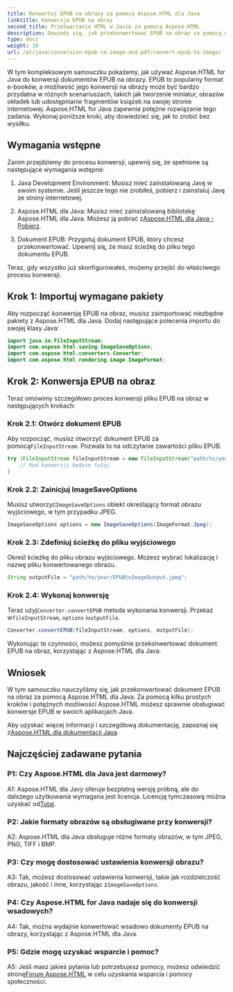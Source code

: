 ```yaml
---
title: Konwertuj EPUB na obrazy za pomocą Aspose.HTML dla Java
linktitle: Konwersja EPUB na obraz
second_title: Przetwarzanie HTML w Javie za pomocą Aspose.HTML
description: Dowiedz się, jak przekonwertować EPUB na obraz za pomocą Aspose.HTML dla Java. Prosty przewodnik krok po kroku dla wydajnych konwersji.
type: docs
weight: 10
url: /pl/java/conversion-epub-to-image-and-pdf/convert-epub-to-image/
---
```

W tym kompleksowym samouczku pokażemy, jak używać Aspose.HTML for Java do konwersji dokumentów EPUB na obrazy. EPUB to popularny format e-booków, a możliwość jego konwersji na obrazy może być bardzo przydatna w różnych scenariuszach, takich jak tworzenie miniatur, obrazów okładek lub udostępnianie fragmentów książek na swojej stronie internetowej. Aspose.HTML for Java zapewnia potężne rozwiązanie tego zadania. Wykonaj poniższe kroki, aby dowiedzieć się, jak to zrobić bez wysiłku.

## Wymagania wstępne

Zanim przejdziemy do procesu konwersji, upewnij się, że spełnione są następujące wymagania wstępne:

1. Java Development Environment: Musisz mieć zainstalowaną Javę w swoim systemie. Jeśli jeszcze tego nie zrobiłeś, pobierz i zainstaluj Javę ze strony internetowej.

2.  Aspose.HTML dla Java: Musisz mieć zainstalowaną bibliotekę Aspose.HTML dla Java. Możesz ją pobrać z[Aspose.HTML dla Java - Pobierz](https://releases.aspose.com/html/java/).

3. Dokument EPUB: Przygotuj dokument EPUB, który chcesz przekonwertować. Upewnij się, że masz ścieżkę do pliku tego dokumentu EPUB.

Teraz, gdy wszystko już skonfigurowałeś, możemy przejść do właściwego procesu konwersji.

## Krok 1: Importuj wymagane pakiety

Aby rozpocząć konwersję EPUB na obraz, musisz zaimportować niezbędne pakiety z Aspose.HTML dla Java. Dodaj następujące polecenia importu do swojej klasy Java:

```java
import java.io.FileInputStream;
import com.aspose.html.saving.ImageSaveOptions;
import com.aspose.html.converters.Converter;
import com.aspose.html.rendering.image.ImageFormat;
```

## Krok 2: Konwersja EPUB na obraz

Teraz omówimy szczegółowo proces konwersji pliku EPUB na obraz w następujących krokach:

### Krok 2.1: Otwórz dokument EPUB

 Aby rozpocząć, musisz otworzyć dokument EPUB za pomocą`FileInputStream`. Pozwala to na odczytanie zawartości pliku EPUB.

```java
try (FileInputStream fileInputStream = new FileInputStream("path/to/your/input.epub")) {
    // Kod konwersji będzie tutaj
}
```

### Krok 2.2: Zainicjuj ImageSaveOptions

 Musisz utworzyć`ImageSaveOptions` obiekt określający format obrazu wyjściowego, w tym przypadku JPEG.

```java
ImageSaveOptions options = new ImageSaveOptions(ImageFormat.Jpeg);
```

### Krok 2.3: Zdefiniuj ścieżkę do pliku wyjściowego

Określ ścieżkę do pliku obrazu wyjściowego. Możesz wybrać lokalizację i nazwę pliku konwertowanego obrazu.

```java
String outputFile = "path/to/your/EPUBtoImageOutput.jpeg";
```

### Krok 2.4: Wykonaj konwersję

 Teraz użyj`Converter.convertEPUB` metoda wykonania konwersji. Przekaż w`fileInputStream`, `options` i`outputFile`.

```java
Converter.convertEPUB(fileInputStream, options, outputFile);
```

Wykonując te czynności, możesz pomyślnie przekonwertować dokument EPUB na obraz, korzystając z Aspose.HTML dla Java.

## Wniosek

W tym samouczku nauczyliśmy się, jak przekonwertować dokument EPUB na obraz za pomocą Aspose.HTML dla Java. Za pomocą kilku prostych kroków i potężnych możliwości Aspose.HTML możesz sprawnie obsługiwać konwersje EPUB w swoich aplikacjach Java.

 Aby uzyskać więcej informacji i szczegółową dokumentację, zapoznaj się z[Aspose.HTML dla dokumentacji Java](https://reference.aspose.com/html/java/).

## Najczęściej zadawane pytania

### P1: Czy Aspose.HTML dla Java jest darmowy?

 A1: Aspose.HTML dla Javy oferuje bezpłatną wersję próbną, ale do dalszego użytkowania wymagana jest licencja. Licencję tymczasową można uzyskać od[Tutaj](https://purchase.aspose.com/temporary-license/).

### P2: Jakie formaty obrazów są obsługiwane przy konwersji?

A2: Aspose.HTML dla Java obsługuje różne formaty obrazów, w tym JPEG, PNG, TIFF i BMP.

### P3: Czy mogę dostosować ustawienia konwersji obrazu?

 A3: Tak, możesz dostosować ustawienia konwersji, takie jak rozdzielczość obrazu, jakość i inne, korzystając z`ImageSaveOptions`.

### P4: Czy Aspose.HTML for Java nadaje się do konwersji wsadowych?

A4: Tak, można wydajnie konwertować wsadowo dokumenty EPUB na obrazy, korzystając z Aspose.HTML dla Java.

### P5: Gdzie mogę uzyskać wsparcie i pomoc?

 A5: Jeśli masz jakieś pytania lub potrzebujesz pomocy, możesz odwiedzić stronę[Forum Aspose.HTML](https://forum.aspose.com/) w celu uzyskania wsparcia i pomocy społeczności.